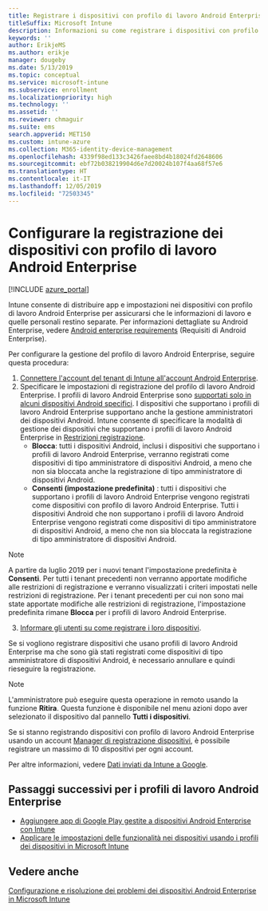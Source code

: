```yaml
---
title: Registrare i dispositivi con profilo di lavoro Android Enterprise in Intune
titleSuffix: Microsoft Intune
description: Informazioni su come registrare i dispositivi con profilo di lavoro Android Enterprise in Intune.
keywords: ''
author: ErikjeMS
ms.author: erikje
manager: dougeby
ms.date: 5/13/2019
ms.topic: conceptual
ms.service: microsoft-intune
ms.subservice: enrollment
ms.localizationpriority: high
ms.technology: ''
ms.assetid: ''
ms.reviewer: chmaguir
ms.suite: ems
search.appverid: MET150
ms.custom: intune-azure
ms.collection: M365-identity-device-management
ms.openlocfilehash: 4339f98ed133c3426faee8bd4b18024fd2648606
ms.sourcegitcommit: ebf72b038219904d6e7d20024b107f4aa68f57e6
ms.translationtype: HT
ms.contentlocale: it-IT
ms.lasthandoff: 12/05/2019
ms.locfileid: "72503345"
---
```

# <a name="set-up-enrollment-of-android-enterprise-work-profile-devices"></a>Configurare la registrazione dei dispositivi con profilo di lavoro Android Enterprise

[!INCLUDE [azure_portal](../includes/azure_portal.md)]

Intune consente di distribuire app e impostazioni nei dispositivi con profilo di lavoro Android Enterprise per assicurarsi che le informazioni di lavoro e quelle personali restino separate. Per informazioni dettagliate su Android Enterprise, vedere [Android enterprise requirements](https://support.google.com/work/android/answer/6174145?hl=en&ref_topic=6151012) (Requisiti di Android Enterprise).

Per configurare la gestione del profilo di lavoro Android Enterprise, seguire questa procedura:

1. [Connettere l'account del tenant di Intune all'account Android Enterprise](connect-intune-android-enterprise.md).
2. Specificare le impostazioni di registrazione del profilo di lavoro Android Enterprise. I profili di lavoro Android Enterprise sono [supportati solo in alcuni dispositivi Android specifici](https://support.google.com/work/android/answer/6174145?hl=en&ref_topic=6151012%20style=%22target=new_window%22). I dispositivi che supportano i profili di lavoro Android Enterprise supportano anche la gestione amministratori dei dispositivi Android. Intune consente di specificare la modalità di gestione dei dispositivi che supportano i profili di lavoro Android Enterprise in [Restrizioni registrazione](enrollment-restrictions-set.md).
    - **Blocca**:  tutti i dispositivi Android, inclusi i dispositivi che supportano i profili di lavoro Android Enterprise, verranno registrati come dispositivi di tipo amministratore di dispositivi Android, a meno che non sia bloccata anche la registrazione di tipo amministratore di dispositivi Android. 
    - **Consenti (impostazione predefinita)** : tutti i dispositivi che supportano i profili di lavoro Android Enterprise vengono registrati come dispositivi con profilo di lavoro Android Enterprise. Tutti i dispositivi Android che non supportano i profili di lavoro Android Enterprise vengono registrati come dispositivi di tipo amministratore di dispositivi Android, a meno che non sia bloccata la registrazione di tipo amministratore di dispositivi Android. 
> [!NOTE]
> A partire da luglio 2019 per i nuovi tenant l'impostazione predefinita è **Consenti**. Per tutti i tenant precedenti non verranno apportate modifiche alle restrizioni di registrazione e verranno visualizzati i criteri impostati nelle restrizioni di registrazione. Per i tenant precedenti per cui non sono mai state apportate modifiche alle restrizioni di registrazione, l'impostazione predefinita rimane **Blocca** per i profili di lavoro Android Enterprise.

3. [Informare gli utenti su come registrare i loro dispositivi](/intune-user-help/create-a-work-profile-and-enroll-your-device-in-intune-android).  

Se si vogliono registrare dispositivi che usano profili di lavoro Android Enterprise ma che sono già stati registrati come dispositivi di tipo amministratore di dispositivi Android, è necessario annullare e quindi rieseguire la registrazione.
> [!NOTE]
> L'amministratore può eseguire questa operazione in remoto usando la funzione **Ritira**. Questa funzione è disponibile nel menu azioni dopo aver selezionato il dispositivo dal pannello **Tutti i dispositivi**.

Se si stanno registrando dispositivi con profilo di lavoro Android Enterprise usando un account [Manager di registrazione dispositivi](device-enrollment-manager-enroll.md), è possibile registrare un massimo di 10 dispositivi per ogni account.

Per altre informazioni, vedere [Dati inviati da Intune a Google](../protect/data-intune-sends-to-google.md).

## <a name="next-steps-for-android-enterprise-work-profiles"></a>Passaggi successivi per i profili di lavoro Android Enterprise
- [Aggiungere app di Google Play gestite a dispositivi Android Enterprise con Intune](../apps/apps-add-android-for-work.md)
- [Applicare le impostazioni delle funzionalità nei dispositivi usando i profili dei dispositivi in Microsoft Intune](../configuration/device-profiles.md)

## <a name="see-also"></a>Vedere anche

[Configurazione e risoluzione dei problemi dei dispositivi Android Enterprise in Microsoft Intune](https://support.microsoft.com/help/4476974)
